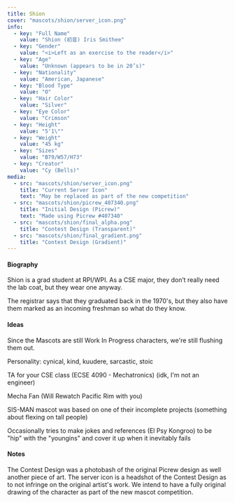 ```yaml
---
title: Shion
cover: "mascots/shion/server_icon.png"
info:
  - key: "Full Name"
    value: "Shion (初音) Iris Smithee"
  - key: "Gender"
    value: "<i>Left as an exercise to the reader</i>"
  - key: "Age"
    value: "Unknown (appears to be in 20’s)"
  - key: "Nationality"
    value: "American, Japanese"
  - key: "Blood Type"
    value: "O"
  - key: "Hair Color"
    value: "Silver"
  - key: "Eye Color"
    value: "Crimson"
  - key: "Height"
    value: "5'1\""
  - key: "Weight"
    value: "45 kg"
  - key: "Sizes"
    value: "B79/W57/H73"
  - key: "Creator"
    value: "Cy (Bells)"
media:
  - src: "mascots/shion/server_icon.png"
    title: "Current Server Icon"
    text: "May be replaced as part of the new competition"
  - src: "mascots/shion/picrew_407340.png"
    title: "Initial Design (Picrew)"
    text: "Made using Picrew #407340"
  - src: "mascots/shion/final_alpha.png"
    title: "Contest Design (Transparent)"
  - src: "mascots/shion/final_gradient.png"
    title: "Contest Design (Gradient)"
---
```


#### Biography

Shion is a grad student at RPI/WPI. As a CSE major, they don’t really need the lab coat, but they wear one anyway.

The registrar says that they graduated back in the 1970's, but they also have them marked as an incoming freshman so what do they know.

#### Ideas

Since the Mascots are still Work In Progress characters, we're still flushing them out.

Personality: cynical, kind, kuudere, sarcastic, stoic

TA for your CSE class (ECSE 4090 - Mechatronics) (idk, I'm not an engineer)

Mecha Fan (Will Rewatch Pacific Rim with you)

SIS-MAN mascot was based on one of their incomplete projects (something about flexing on tall people)
    
Occasionally tries to make jokes and references (El Psy Kongroo) to be "hip" with the "youngins" and cover it up when it inevitably fails

#### Notes

The Contest Design was a photobash of the original Picrew design as well another piece of art. The server icon is a headshot of the Contest Design as to not infringe on the original artist's work. We intend to have a fully original drawing of the character as part of the new mascot competition.

